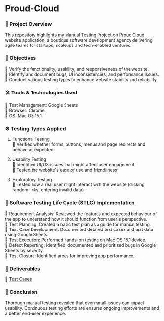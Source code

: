 # Proud-Cloud

### 🔎 Project Overview
This repository highlights my Manual Testing Project on [Proud Cloud](https://proudcloud.io/) website application, a boutique software development agency delivering agile teams for startups, scaleups and tech-enabled ventures.<br>

### 🎯 Objectives
📌 Verify the functionality, usability, and responsiveness of the website. <br>
📌 Identify and document bugs, UI inconsistencies, and performance issues. <br>
📌 Conduct various testing types to enhance website stability and reliability. <br>

### 🛠 Tools & Technologies Used
📌 Test Management: Google Sheets<br>
📌 Browser: Chrome<br>
📌 OS: Mac OS 15.1<br>

### ⚙️ Testing Types Applied
1. Functional Testing<br>
📌 Verified whether forms, buttons, menus and page redirects and behave as expected

2. Usability Testing<br>
📌 Identified UI/UX issues that might affect user engagement.<br>
📌 Tested the website's ease of use and friendliness<br>

3. Exploratory Testing<br>
📌 Tested how a real user might interact with the website (clicking random links, entering invalid data)<br>

### 🔄 Software Testing Life Cycle (STLC) Implementation
📌 Requirement Analysis: Reviewed the features and expected behaviour of the app to understand how it should function from user's perspective.<br>
📌 Test Planning: Created a basic test plan as a guide for manual testing.<br>
📌 Test Case Development: Documented detailed test cases and test data using Google Sheets.<br>
📌 Test Execution: Performed hands-on testing on Mac OS 15.1 device.<br>
📌 Defect Reporting: Identified, documented and prioritized bugs in Google Sheets by severity.<br>
📌 Test Closure: Identified areas for improving app performance.<br>

### 📄 Deliverables
📌 [Test Cases](https://docs.google.com/spreadsheets/d/1q1-FxKJM_x1PJHWjGybdvjWT548UDZXbZbdKlIzdeKQ/edit?usp=sharing)<br>

### 💬 Conclusion
Thorough manual testing revealed that even small issues can impact usability. Continuous testing efforts are ensures ongoing improvements and a better end-user experience.
